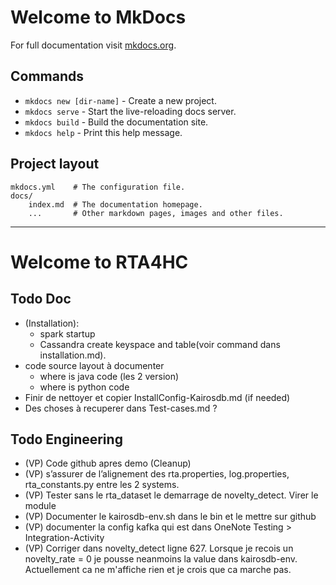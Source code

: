 # Welcome to MkDocs

For full documentation visit [mkdocs.org](http://mkdocs.org).

## Commands

* `mkdocs new [dir-name]` - Create a new project.
* `mkdocs serve` - Start the live-reloading docs server.
* `mkdocs build` - Build the documentation site.
* `mkdocs help` - Print this help message.

## Project layout

    mkdocs.yml    # The configuration file.
    docs/
        index.md  # The documentation homepage.
        ...       # Other markdown pages, images and other files.

-----------------------------------------------------

# Welcome to RTA4HC
## Todo Doc
* (Installation):
  * spark startup
  * Cassandra create keyspace and table(voir command dans installation.md).
* code source layout à documenter
  * where is java code (les 2 version)
  * where is python code
* Finir de nettoyer et copier InstallConfig-Kairosdb.md (if needed)
* Des choses à recuperer dans Test-cases.md ?

## Todo Engineering
* (VP) Code github apres demo (Cleanup)
* (VP) s’assurer de l’alignement des rta.properties, log.properties, rta_constants.py entre les 2 systems.
*	(VP) Tester sans le rta_dataset le demarrage de novelty_detect. Virer le module
*	(VP) Documenter le kairosdb-env.sh dans le bin et le mettre sur github
* (VP) documenter la config kafka qui est dans OneNote Testing > Integration-Activity
* (VP) Corriger dans novelty_detect ligne 627. Lorsque je recois un novelty_rate = 0 je pousse neanmoins la value dans kairosdb-env. Actuellement ca ne m'affiche rien et je crois que ca marche pas.

